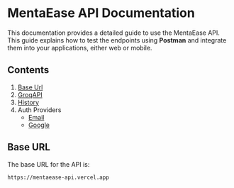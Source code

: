 
# MentaEase API Documentation

This documentation provides a detailed guide to use the MentaEase API. This guide explains how to test the endpoints using **Postman** and integrate them into your applications, either web or mobile.

## Contents

1. [Base Url](#base-url)
2. [GroqAPI](./README/GroqAPI.md)
3. [History](./README/History.md)
3. Auth Providers
    - [Email](./README/Email.md)
    - [Google](./README/Google.md)


## Base URL

The base URL for the API is:

```
https://mentaease-api.vercel.app
```